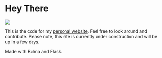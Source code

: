 <h1>Hey There</h1> 
<img src="https://user-images.githubusercontent.com/73097560/115834477-dbab4500-a447-11eb-908a-139a6edaec5c.gif">

This is the code for my [personal website](https://keouck.ml). Feel free to look around and contribute.
Please note, this site is currently under construction and will be up in a few days. 

Made with Bulma and Flask.


